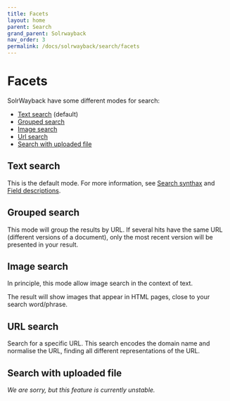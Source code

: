 ```yaml
---
title: Facets
layout: home
parent: Search
grand_parent: Solrwayback
nav_order: 3
permalink: /docs/solrwayback/search/facets
---
```


# Facets

SolrWayback have some different modes for search:

- [Text search](#text-search) (default)
- [Grouped search](#grouped-search)
- [Image search](#image-search)
- [Url search](#url-search)
- [Search with uploaded file](#search-with-uploaded-file)

## Text search
This is the default mode. For more information, see [Search synthax](./search-synthax.md) and [Field descriptions](./fields.md).

## Grouped search
This mode will group the results by URL. If several hits have the same URL (different versions of a document), only the most recent version will be presented in your result.

## Image search
In principle, this mode allow image search in the context of text.

The result will show images that appear in HTML pages, close to your search word/phrase.

## URL search
Search for a specific URL. This search encodes the domain name and normalise the URL, finding all different representations of the URL.

## Search with uploaded file
*We are sorry, but this feature is currently unstable.*



